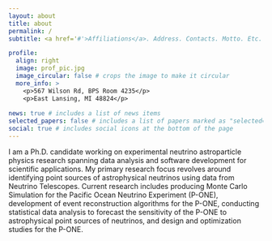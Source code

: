 ```yaml
---
layout: about
title: about
permalink: /
subtitle: <a href='#'>Affiliations</a>. Address. Contacts. Motto. Etc.

profile:
  align: right
  image: prof_pic.jpg
  image_circular: false # crops the image to make it circular
  more_info: >
    <p>567 Wilson Rd, BPS Room 4235</p>
    <p>East Lansing, MI 48824</p>
  
news: true # includes a list of news items
selected_papers: false # includes a list of papers marked as "selected={true}"
social: true # includes social icons at the bottom of the page
---
```


I am a Ph.D. candidate working on experimental neutrino astroparticle physics research spanning data analysis and software development for scientific applications. My primary research focus revolves around identifying point sources of astrophysical neutrinos using data from Neutrino Telescopes.  Current research includes producing Monte Carlo Simulation for the Pacific Ocean Neutrino Experiment (P-ONE), development of event reconstruction algorithms for the P-ONE, conducting statistical data analysis to forecast the sensitivity of the P-ONE to astrophysical point sources of neutrinos, and design and optimization studies for the P-ONE.

